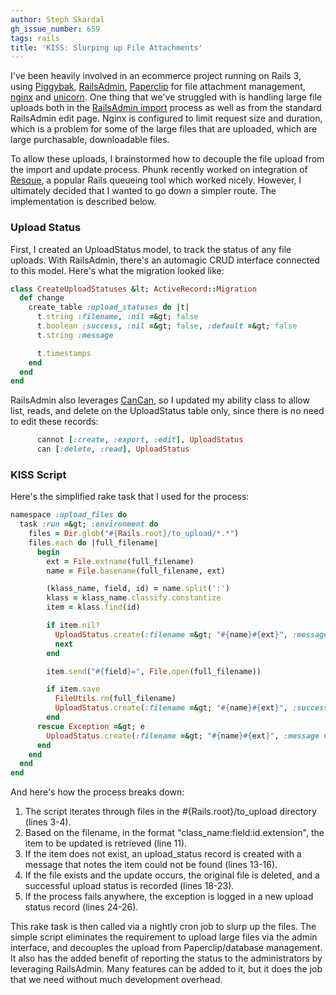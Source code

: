 ```yaml
---
author: Steph Skardal
gh_issue_number: 659
tags: rails
title: 'KISS: Slurping up File Attachments'
---
```


I've been heavily involved in an ecommerce project running on Rails 3, using [Piggybak](http://www.piggybak.org/), [RailsAdmin](https://github.com/sferik/rails_admin), [Paperclip]() for file attachment management, [nginx](http://nginx.org/) and [unicorn](http://unicorn.bogomips.org/). One thing that we've struggled with is handling large file uploads both in the [RailsAdmin import](http://blog.endpoint.com/2012/02/railsadmin-import-part-2.html) process as well as from the standard RailsAdmin edit page. Nginx is configured to limit request size and duration, which is a problem for some of the large files that are uploaded, which are large purchasable, downloadable files.

To allow these uploads, I brainstormed how to decouple the file upload from the import and update process. Phunk recently worked on integration of [Resque](https://github.com/defunkt/resque), a popular Rails queueing tool which worked nicely. However, I ultimately decided that I wanted to go down a simpler route. The implementation is described below.

### Upload Status

First, I created an UploadStatus model, to track the status of any file uploads. With RailsAdmin, there's an automagic CRUD interface connected to this model. Here's what the migration looked like:

```ruby
class CreateUploadStatuses &lt; ActiveRecord::Migration
  def change
    create_table :upload_statuses do |t|
      t.string :filename, :nil =&gt; false
      t.boolean :success, :nil =&gt; false, :default =&gt; false
      t.string :message

      t.timestamps
    end
  end
end
```

RailsAdmin also leverages [CanCan](https://github.com/ryanb/cancan/), so I updated my ability class to allow list, reads, and delete on the UploadStatus table only, since there is no need to edit these records:

```ruby
      cannot [:create, :export, :edit], UploadStatus
      can [:delete, :read], UploadStatus
```

### KISS Script

Here's the simplified rake task that I used for the process:

```ruby
namespace :upload_files do
  task :run =&gt; :environment do
    files = Dir.glob("#{Rails.root}/to_upload/*.*")
    files.each do |full_filename|
      begin
        ext = File.extname(full_filename)
        name = File.basename(full_filename, ext)

        (klass_name, field, id) = name.split(':')
        klass = klass_name.classify.constantize
        item = klass.find(id)

        if item.nil?
          UploadStatus.create(:filename =&gt; "#{name}#{ext}", :message =&gt; "Could not find item from #{id}.")
          next
        end

        item.send("#{field}=", File.open(full_filename))

        if item.save
          FileUtils.rm(full_filename)
          UploadStatus.create(:filename =&gt; "#{name}#{ext}", :success =&gt; true)
        end
      rescue Exception =&gt; e
        UploadStatus.create(:filename =&gt; "#{name}#{ext}", :message =&gt; "#{e.inspect}")
      end
    end
  end
end
```

And here's how the process breaks down:

1. The script iterates through files in the #{Rails.root}/to_upload directory (lines 3-4).
1. Based on the filename, in the format "class_name:field:id.extension", the item to be updated is retrieved (line 11).
1. If the item does not exist, an upload_status record is created with a message that notes the item could not be found (lines 13-16).
1. If the file exists and the update occurs, the original file is deleted, and a successful upload status is recorded (lines 18-23).
1. If the process fails anywhere, the exception is logged in a new upload status record (lines 24-26).

This rake task is then called via a nightly cron job to slurp up the files. The simple script eliminates the requirement to upload large files via the admin interface, and decouples the upload from Paperclip/database management. It also has the added benefit of reporting the status to the administrators by leveraging RailsAdmin. Many features can be added to it, but it does the job that we need without much development overhead.
